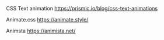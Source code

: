 CSS Text animation https://prismic.io/blog/css-text-animations

Animate.css https://animate.style/

Animsta https://animista.net/